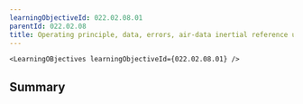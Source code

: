 ```yaml
---
learningObjectiveId: 022.02.08.01
parentId: 022.02.08
title: Operating principle, data, errors, air-data inertial reference unit
---
```


```tsx eval
<LearningOBjectives learningObjectiveId={022.02.08.01} />
```

## Summary
